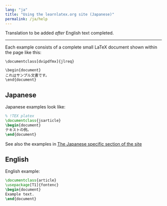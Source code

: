 ```yaml
---
lang: "ja"
title: "Using the learnlatex.org site (Japanese)"
permalink: /ja/help
---
```

Translation to be added _after_ English text completed.


----


Each example consists of a complete small LaTeX document shown within
the page like this:



```
\documentclass[dvipdfmx]{jlreq}

\begin{document}
これはサンプル文書です。
\end{document}
```


## Japanese

Japanese examples look like:

```latex
% !TEX platex
\documentclass{jsarticle}
\begin{document}
テキストの例。
\end{document}
```

See also the examples in [The Japanese specific section of the site](language-01)

## English

English example:

```latex
\documentclass{article}
\usepackage[T1]{fontenc}
\begin{document}
Example text.
\end{document}
```
